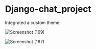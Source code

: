 # Django-chat_project

Integrated a custom theme 

![Screenshot (169)](https://github.com/Dev-StanKin/Django-chat_project/assets/120362599/e377ceb6-c42b-4a69-bc1d-eded0d61eef9)

![Screenshot (167)](https://github.com/Dev-StanKin/Django-chat_project/assets/120362599/f705b3d4-602b-4e24-9268-f652a5832191)
